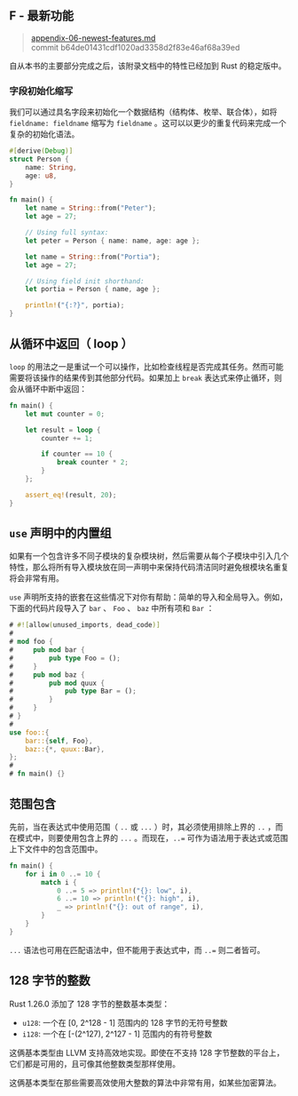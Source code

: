 ## F - 最新功能

> [appendix-06-newest-features.md](https://github.com/rust-lang/book/blob/master/second-edition/src/appendix-06-newest-features.md)
> <br />
> commit b64de01431cdf1020ad3358d2f83e46af68a39ed

自从本书的主要部分完成之后，该附录文档中的特性已经加到 Rust 的稳定版中。

### 字段初始化缩写

我们可以通过具名字段来初始化一个数据结构（结构体、枚举、联合体），如将 `fieldname: fieldname` 缩写为 `fieldname` 。这可以以更少的重复代码来完成一个复杂的初始化语法。

```rust
#[derive(Debug)]
struct Person {
    name: String,
    age: u8,
}

fn main() {
    let name = String::from("Peter");
    let age = 27;

    // Using full syntax:
    let peter = Person { name: name, age: age };

    let name = String::from("Portia");
    let age = 27;

    // Using field init shorthand:
    let portia = Person { name, age };

    println!("{:?}", portia);
}
```


## 从循环中返回（ loop ）

`loop` 的用法之一是重试一个可以操作，比如检查线程是否完成其任务。然而可能需要将该操作的结果传到其他部分代码。如果加上 `break` 表达式来停止循环，则会从循环中断中返回：

```rust
fn main() {
    let mut counter = 0;

    let result = loop {
        counter += 1;

        if counter == 10 {
            break counter * 2;
        }
    };

    assert_eq!(result, 20);
}
```

## `use` 声明中的内置组

如果有一个包含许多不同子模块的复杂模块树，然后需要从每个子模块中引入几个特性，那么将所有导入模块放在同一声明中来保持代码清洁同时避免根模块名重复将会非常有用。

`use` 声明所支持的嵌套在这些情况下对你有帮助：简单的导入和全局导入。例如，下面的代码片段导入了 `bar` 、 `Foo` 、 `baz` 中所有项和 `Bar` ：

```rust
# #![allow(unused_imports, dead_code)]
#
# mod foo {
#     pub mod bar {
#         pub type Foo = ();
#     }
#     pub mod baz {
#         pub mod quux {
#             pub type Bar = ();
#         }
#     }
# }
#
use foo::{
    bar::{self, Foo},
    baz::{*, quux::Bar},
};
#
# fn main() {}
```

## 范围包含

先前，当在表达式中使用范围（ `..` 或 `...` ）时，其必须使用排除上界的 `..` ，而在模式中，则要使用包含上界的 `...` 。而现在，`..=` 可作为语法用于表达式或范围上下文件中的包含范围中。

```rust
fn main() {
    for i in 0 ..= 10 {
        match i {
            0 ..= 5 => println!("{}: low", i),
            6 ..= 10 => println!("{}: high", i),
            _ => println!("{}: out of range", i),
        }
    }
}
```

`...` 语法也可用在匹配语法中，但不能用于表达式中，而 `..=` 则二者皆可。

## 128 字节的整数

Rust 1.26.0 添加了 128 字节的整数基本类型：

- `u128`: 一个在 [0, 2^128 - 1] 范围内的 128 字节的无符号整数
- `i128`: 一个在 [-(2^127), 2^127 - 1] 范围内的有符号整数

这俩基本类型由 LLVM 支持高效地实现。即使在不支持 128 字节整数的平台上，它们都是可用的，且可像其他整数类型那样使用。

这俩基本类型在那些需要高效使用大整数的算法中非常有用，如某些加密算法。
